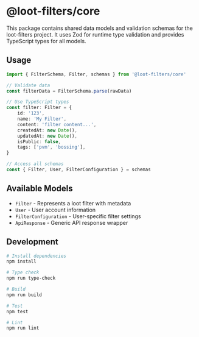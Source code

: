 # @loot-filters/core

This package contains shared data models and validation schemas for the loot-filters project. It uses Zod for runtime type validation and provides TypeScript types for all models.

## Usage

```typescript
import { FilterSchema, Filter, schemas } from '@loot-filters/core'

// Validate data
const filterData = FilterSchema.parse(rawData)

// Use TypeScript types
const filter: Filter = {
    id: '123',
    name: 'My Filter',
    content: 'filter content...',
    createdAt: new Date(),
    updatedAt: new Date(),
    isPublic: false,
    tags: ['pvm', 'bossing'],
}

// Access all schemas
const { Filter, User, FilterConfiguration } = schemas
```

## Available Models

- `Filter` - Represents a loot filter with metadata
- `User` - User account information
- `FilterConfiguration` - User-specific filter settings
- `ApiResponse` - Generic API response wrapper

## Development

```bash
# Install dependencies
npm install

# Type check
npm run type-check

# Build
npm run build

# Test
npm test

# Lint
npm run lint
```
